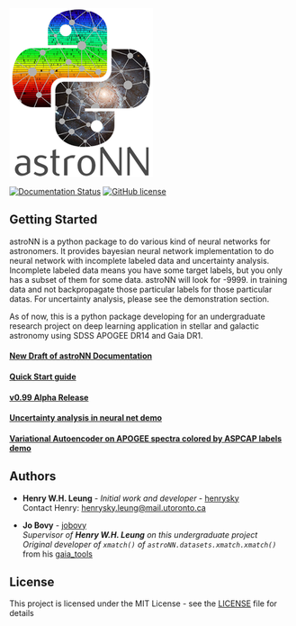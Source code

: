 ![AstroNN Logo](astroNN_icon_withname.png)

[![Documentation Status](https://readthedocs.org/projects/astronn/badge/?version=latest)](http://astronn.readthedocs.io/en/latest/?badge=latest)
[![GitHub license](https://img.shields.io/github/license/henrysky/astroNN.svg)](https://github.com/henrysky/astroNN/blob/master/LICENSE)

## Getting Started

astroNN is a python package to do various kind of neural networks for astronomers. It provides bayesian neural network 
implementation to do neural network with incomplete labeled data and uncertainty analysis. 
Incomplete labeled data means you have some target labels, but you only has a subset of them for some data. astroNN 
will look for -9999. in training data and not backpropagate those particular labels for those particular datas. For 
uncertainty analysis, please see the demonstration section.

As of now, this is a python package developing for an undergraduate research project on deep learning application in 
stellar and galactic astronomy using SDSS APOGEE DR14 and Gaia DR1.

#### [New Draft of astroNN Documentation](http://astronn.readthedocs.io/)

#### [Quick Start guide](http://astronn.readthedocs.io/en/latest/quick_start.html)

#### [v0.99 Alpha Release](https://github.com/henrysky/astroNN/releases/tag/v0.99)

#### [Uncertainty analysis in neural net demo](https://github.com/henrysky/astroNN/tree/master/demo_tutorial/NN_uncertainty_analysis)

#### [Variational Autoencoder on APOGEE spectra colored by ASPCAP labels demo](https://henrysky.github.io/astroNN/neuralnets/vae_demo.html)


## Authors

* **Henry W.H. Leung** - *Initial work and developer* - [henrysky](https://github.com/henrysky)\
Contact Henry: [henrysky.leung@mail.utoronto.ca](mailto:henrysky.leung@mail.utoronto.ca)

* **Jo Bovy** - [jobovy](https://github.com/jobovy)\
*Supervisor of **Henry W.H. Leung** on this undergraduate project*\
*Original developer of `xmatch()` of `astroNN.datasets.xmatch.xmatch()`* from his [gaia_tools](https://github.com/jobovy/gaia_tools)

## License
This project is licensed under the MIT License - see the [LICENSE](LICENSE) file for details
